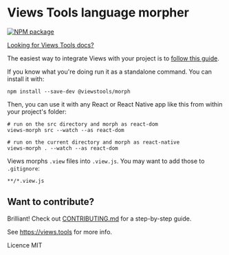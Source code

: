 # Views Tools language morpher

[![NPM package](https://img.shields.io/npm/v/@viewstools/morph.svg)](https://www.npmjs.com/package/@viewstools/morph)

[Looking for Views Tools docs?](https://github.com/viewstools/docs)

The easiest way to integrate Views with your project is to [follow this guide](https://github.com/viewstools/docs/tree/master/UseViews).

If you know what you're doing run it as a standalone command. You can install it with:

```
npm install --save-dev @viewstools/morph
```

Then, you can use it with any React or React Native app like this from within
your project's folder:

```
# run on the src directory and morph as react-dom
views-morph src --watch --as react-dom

# run on the current directory and morph as react-native
views-morph . --watch --as react-dom
```

Views morphs `.view` files into `.view.js`. You may want to add those to `.gitignore`:

```
**/*.view.js
```

## Want to contribute?

Brilliant! Check out [CONTRIBUTING.md](https://github.com/viewstools/morph/blob/master/CONTRIBUTING.md) for a step-by-step guide.

See https://views.tools for more info.


Licence MIT
